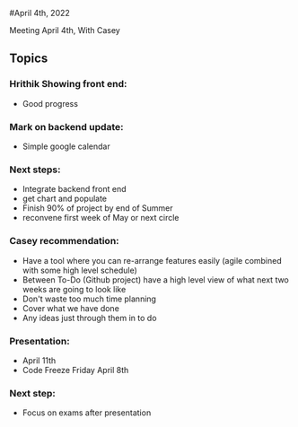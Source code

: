 #April 4th, 2022

Meeting April 4th, With Casey


## Topics

### Hrithik Showing front end:
* Good progress

### Mark on backend update:
* Simple google calendar

### Next steps:
* Integrate backend front end
* get chart and populate
* Finish 90% of project by end of Summer
* reconvene first week of May or next circle

### Casey recommendation:
* Have a tool where you can re-arrange features easily (agile combined with some high level schedule)
* Between To-Do (Github project) have a high level view of what next two weeks are going to look like
* Don't waste too much time planning 
* Cover what we have done
* Any ideas just through them in to do

### Presentation:
* April 11th
* Code Freeze Friday April 8th

### Next step:
* Focus on exams after presentation


